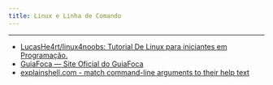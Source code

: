 ```yaml
---
title: Linux e Linha de Comando
---
```



---
- [LucasHe4rt/linux4noobs: Tutorial De Linux para iniciantes em Programação.](https://github.com/lucashe4rt/linux4noobs)
- [GuiaFoca — Site Oficial do GuiaFoca](https://guiafoca.org/)
- [explainshell.com - match command-line arguments to their help text](https://explainshell.com/)